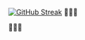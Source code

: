 [![GitHub Streak](https://streak-stats.demolab.com/?user=auntieyafen)](https://git.io/streak-stats)
🧚🏾‍♀️
<!--
**auntieyafen/auntieyafen** is a ✨ _special_ ✨ repository because its `README.md` (this file) appears on your GitHub profile.

Here are some ideas to get you started:

- 🔭 I’m currently working on ...
- 🌱 I’m currently learning ...
- 👯 I’m looking to collaborate on ...
- 🤔 I’m looking for help with ...
- 💬 Ask me about ...
- 📫 How to reach me: ...
- 😄 Pronouns: ...
- ⚡ Fun fact: ...
-->

🧚🏾‍♀️
